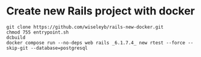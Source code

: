 # Create new Rails project with docker

```
git clone https://github.com/wiseleyb/rails-new-docker.git
chmod 755 entrypoint.sh
dcbuild
docker compose run --no-deps web rails _6.1.7.4_ new rtest --force --skip-git --database=postgresql
```
